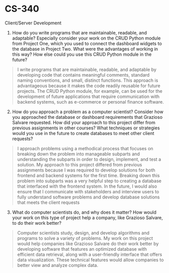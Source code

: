 # CS-340
Client/Server Development
1. How do you write programs that are maintainable, readable, and adaptable? Especially consider your work on the CRUD Python module from Project One, which you used to connect the dashboard widgets to the database in Project Two. What were the advantages of working in this way? How else could you use this CRUD Python module in the future?
> I write programs that are maintainable, readable, and adaptable by developing code that contains meaningful comments, standard naming conventions, and small, distinct functions. This approach is advantageous because it makes the code readily reusable for future projects. The CRUD Python module, for example, can be used for the development of future applications that require communication with backend systems, such as e-commerce or personal finance software.
2. How do you approach a problem as a computer scientist? Consider how you approached the database or dashboard requirements that Grazioso Salvare requested. How did your approach to this project differ from previous assignments in other courses? What techniques or strategies would you use in the future to create databases to meet other client requests?
> I approach problems using a methodical process that focuses on breaking down the problem into manageable subparts and understanding the subparts in order to design, implement, and test a solution. My approach to this project differed from previous assignments because I was required to develop solutions for both frontend and backend systems for the first time. Breaking down this problem into subparts was a very helpful step to creating a database that interfaced with the frontend system. In the future, I would also ensure that I communicate with stakeholders and interview users to fully understand software problems and develop database solutions that meets the client requests
3. What do computer scientists do, and why does it matter? How would your work on this type of project help a company, like Grazioso Salvare, to do their work better?
> Computer scientists study, design, and develop algorithms and programs to solve a variety of problems. My work on this project would help companies like Grazioso Salvare do their work better by developing software that features an optimized database with efficient data retrieval, along with a user-friendly interface that offers data visualization. These technical features would allow companies to better view and analyze complex data.
